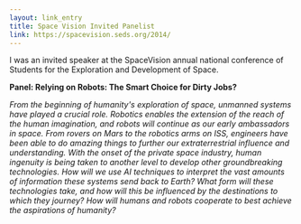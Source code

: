 ```yaml
---
layout: link_entry
title: Space Vision Invited Panelist
link: https://spacevision.seds.org/2014/
---
```

I was an invited speaker at the SpaceVision annual national conference of Students for the Exploration and Development of Space.  

**Panel: Relying on Robots: The Smart Choice for Dirty Jobs?**  

_From the beginning of humanity's exploration of space, unmanned systems have played a crucial role. Robotics enables the extension of the reach of the human imagination, and robots will continue as our early ambassadors in space. From rovers on Mars to the robotics arms on ISS, engineers have been able to do amazing things to further our extraterrestrial influence and understanding. With the onset of the private space industry, human ingenuity is being taken to another level to develop other groundbreaking technologies. How will we use AI techniques to interpret the vast amounts of information these systems send back to Earth? What form will these technologies take, and how will this be influenced by the destinations to which they journey? How will humans and robots cooperate to best achieve the aspirations of humanity?_
